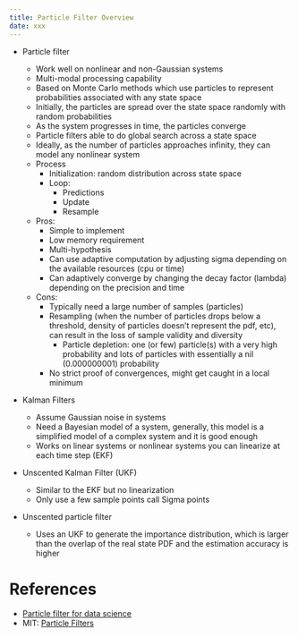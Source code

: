 ```yaml
---
title: Particle Filter Overview
date: xxx
---
```

 
- Particle filter
    - Work well on nonlinear and non-Gaussian systems
    - Multi-modal processing capability
    - Based on Monte Carlo methods which use particles to represent probabilities associated with any state space
    - Initially, the particles are spread over the state space randomly with random probabilities
    - As the system progresses in time, the particles converge
    - Particle filters able to do global search across a state space
    - Ideally, as the number of particles approaches infinity, they can model any nonlinear system
    - Process
        - Initialization: random distribution across state space
        - Loop:
            - Predictions
            - Update
            - Resample
    - Pros:
        - Simple to implement
        - Low memory requirement
        - Multi-hypothesis
        - Can use adaptive computation by adjusting sigma depending on the available resources (cpu or time)
        - Can adaptively converge by changing the decay factor (lambda) depending on the precision and time
    - Cons:
        - Typically need a large number of samples (particles)
        - Resampling (when the number of particles drops below a threshold, density of particles doesn’t represent the pdf, etc), can result in the loss of sample validity and diversity
            - Particle depletion: one (or few) particle(s) with a very high probability and lots of particles with essentially a nil (0.000000001) probability
        - No strict proof of convergences, might get caught in a local minimum

- Kalman Filters
    - Assume Gaussian noise in systems
    - Need a  Bayesian model of  a system, generally, this model is a simplified model of a complex system and it is good enough
    - Works on linear systems or nonlinear systems you can linearize at each time step (EKF)
- Unscented Kalman Filter (UKF)
    - Similar to the EKF but no linearization
    - Only use a few sample points call Sigma points
- Unscented particle filter
    - Uses an UKF to generate the importance distribution, which is larger than the overlap of the real state PDF and the estimation accuracy is higher
    
# References

- [Particle filter for data science](https://towardsdatascience.com/particle-filter-a-hero-in-the-world-of-non-linearity-and-non-gaussian-6d8947f4a3dc)
- MIT: [Particle Filters](https://web.mit.edu/16.412j/www/html/Advanced%20lectures/Slides/Hsaio_plinval_miller_ParticleFiltersPrint.pdf)
